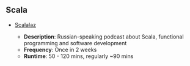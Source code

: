 ## Scala

-   [Scalalaz](https://scalalaz.ru/)
    
    -   **Description**: Russian-speaking podcast about Scala, functional programming and software development
    -   **Frequency**: Once in 2 weeks
    -   **Runtime**: 50 - 120 mins, regularly ~90 mins